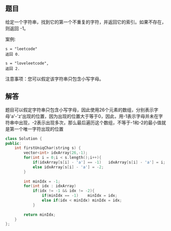 ## 题目

给定一个字符串，找到它的第一个不重复的字符，并返回它的索引。如果不存在，则返回 -1。

案例:

```
s = "leetcode"
返回 0.

s = "loveleetcode",
返回 2.
```

注意事项：您可以假定该字符串只包含小写字母。

## 解答

题目可以假定字符串只包含小写字母，因此使用26个元素的数组，分别表示字母'a'-'z'出现的位置，因为出现的位置大于等于0，因此，用-1表示字母并未在字符串中出现，-2表示出现多次，那么最后遍历这个数组，不等于-1和-2的最小值就是第一个唯一字符出现的位置

```c++
class Solution {
public:
    int firstUniqChar(string s) {
        vector<int> idxArray(26,-1);
        for(int i = 0;i < s.length();i++){
            if(idxArray[s[i] - 'a'] == -1)   idxArray[s[i] - 'a'] = i;
            else idxArray[s[i] - 'a'] = -2;
        }
        
        int minIdx = -1;      
        for(int idx : idxArray)
            if(idx != -1 && idx != -2){
                if(minIdx == -1)    minIdx = idx;
                else if(idx < minIdx) minIdx = idx;
            }
        
        return minIdx;
    }
};
```